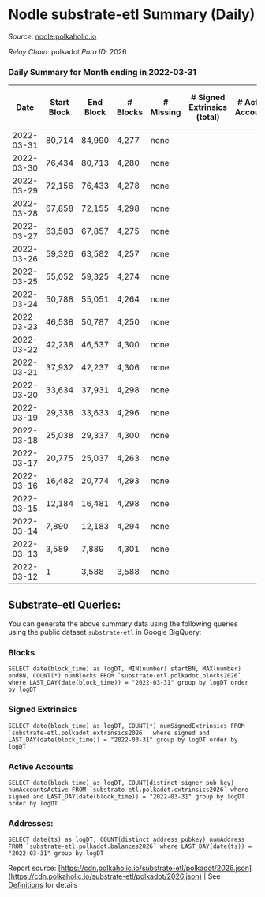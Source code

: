 # Nodle substrate-etl Summary (Daily)

_Source_: [nodle.polkaholic.io](https://nodle.polkaholic.io)

*Relay Chain*: polkadot
*Para ID*: 2026



### Daily Summary for Month ending in 2022-03-31


| Date | Start Block | End Block | # Blocks | # Missing | # Signed Extrinsics (total) | # Active Accounts | # Addresses with Balances | # Events | # Transfers | # XCM Transfers In | # XCM Transfers Out |
| ---- | ----------- | --------- | -------- | --------- | --------------------------- | ----------------- | ------------------------- | -------- | ----------- | ------------------ | ------------------- |
| 2022-03-31 | 80,714 | 84,990 | 4,277 | none  |  |  | 9 | 8,557 |   |   |   |
| 2022-03-30 | 76,434 | 80,713 | 4,280 | none  |  |  |  | 8,562 |   |   |   |
| 2022-03-29 | 72,156 | 76,433 | 4,278 | none  |  |  |  | 8,558 |   |   |   |
| 2022-03-28 | 67,858 | 72,155 | 4,298 | none  |  |  |  | 8,599 |   |   |   |
| 2022-03-27 | 63,583 | 67,857 | 4,275 | none  |  |  |  | 8,552 |   |   |   |
| 2022-03-26 | 59,326 | 63,582 | 4,257 | none  |  |  |  | 8,517 |   |   |   |
| 2022-03-25 | 55,052 | 59,325 | 4,274 | none  |  |  |  | 8,550 |   |   |   |
| 2022-03-24 | 50,788 | 55,051 | 4,264 | none  |  |  |  | 8,530 |   |   |   |
| 2022-03-23 | 46,538 | 50,787 | 4,250 | none  |  |  |  | 8,503 |   |   |   |
| 2022-03-22 | 42,238 | 46,537 | 4,300 | none  |  |  |  | 8,602 |   |   |   |
| 2022-03-21 | 37,932 | 42,237 | 4,306 | none  |  |  |  | 8,614 |   |   |   |
| 2022-03-20 | 33,634 | 37,931 | 4,298 | none  |  |  |  | 8,599 |   |   |   |
| 2022-03-19 | 29,338 | 33,633 | 4,296 | none  |  |  |  | 8,594 |   |   |   |
| 2022-03-18 | 25,038 | 29,337 | 4,300 | none  |  |  |  | 8,603 |   |   |   |
| 2022-03-17 | 20,775 | 25,037 | 4,263 | none  |  |  |  | 8,528 |   |   |   |
| 2022-03-16 | 16,482 | 20,774 | 4,293 | none  |  |  |  | 8,588 |   |   |   |
| 2022-03-15 | 12,184 | 16,481 | 4,298 | none  |  |  |  | 8,599 |   |   |   |
| 2022-03-14 | 7,890 | 12,183 | 4,294 | none  |  |  |  | 8,590 |   |   |   |
| 2022-03-13 | 3,589 | 7,889 | 4,301 | none  |  |  |  | 8,605 |   |   |   |
| 2022-03-12 | 1 | 3,588 | 3,588 | none  |  |  |  | 7,177 |   |   |   |

## Substrate-etl Queries:
You can generate the above summary data using the following queries using the public dataset `substrate-etl` in Google BigQuery:


### Blocks
```
SELECT date(block_time) as logDT, MIN(number) startBN, MAX(number) endBN, COUNT(*) numBlocks FROM `substrate-etl.polkadot.blocks2026`  where LAST_DAY(date(block_time)) = "2022-03-31" group by logDT order by logDT
```


### Signed Extrinsics
```
SELECT date(block_time) as logDT, COUNT(*) numSignedExtrinsics FROM `substrate-etl.polkadot.extrinsics2026`  where signed and LAST_DAY(date(block_time)) = "2022-03-31" group by logDT order by logDT
```


### Active Accounts
```
SELECT date(block_time) as logDT, COUNT(distinct signer_pub_key) numAccountsActive FROM `substrate-etl.polkadot.extrinsics2026` where signed and LAST_DAY(date(block_time)) = "2022-03-31" group by logDT order by logDT
```


### Addresses:
```
SELECT date(ts) as logDT, COUNT(distinct address_pubkey) numAddress FROM `substrate-etl.polkadot.balances2026` where LAST_DAY(date(ts)) = "2022-03-31" group by logDT
```



Report source: [https://cdn.polkaholic.io/substrate-etl/polkadot/2026.json](https://cdn.polkaholic.io/substrate-etl/polkadot/2026.json) | See [Definitions](/DEFINITIONS.md) for details
